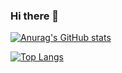 ### Hi there 👋
[![Anurag's GitHub stats](https://github-readme-stats.vercel.app/api?username=ma-pony)](https://github.com/anuraghazra/github-readme-stats)

[![Top Langs](https://github-readme-stats.vercel.app/api/top-langs/?username=ma-pony&layout=compact)](https://github.com/anuraghazra/github-readme-stats)



<!--
**ma-pony/ma-pony** is a ✨ _special_ ✨ repository because its `README.md` (this file) appears on your GitHub profile.

Here are some ideas to get you started:

- 🔭 I’m currently working on ...
- 🌱 I’m currently learning ...
- 👯 I’m looking to collaborate on ...
- 🤔 I’m looking for help with ...
- 💬 Ask me about ...
- 📫 How to reach me: ...
- 😄 Pronouns: ...
- ⚡ Fun fact: ...
-->
